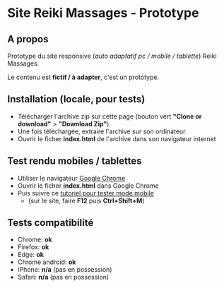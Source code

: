 # Site Reiki Massages - Prototype

## A propos

Prototype du site responsive (*auto adaptatif pc / mobile / tablette*) Reiki Massages.

Le contenu est **fictif / à adapter**, c'est un prototype.

## Installation (locale, pour tests)

- Télécharger l'archive zip sur cette page (bouton vert **"Clone or download"** > **"Download Zip"**)
- Une fois téléchargée, extraire l'archive sur son ordinateur
- Ouvrir le ficher **index.html** de l'archive dans son navigateur internet

## Test rendu mobiles / tablettes

- Utiliser le navigateur [Google Chrome](https://www.google.fr/chrome/browser/desktop/)
- Ouvrir le ficher **index.html** dans Google Chrome
- Puis suivre ce [tutoriel pour tester mode mobile](https://developers.google.com/web/tools/chrome-devtools/device-mode/)
    - (sur le site, faire **F12** puis **Ctrl+Shift+M**)

## Tests compatibilité

- Chrome: **ok**
- Firefox: **ok**
- Edge: **ok**
- Chrome android: **ok**
- iPhone: **n/a** (pas en possession)
- Safari: **n/a** (pas en possession)